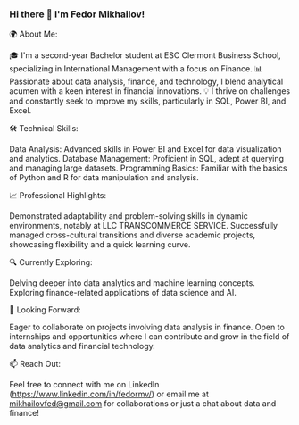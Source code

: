 ### Hi there 👋 I'm Fedor Mikhailov!

🌍 About Me:

🎓 I'm a second-year Bachelor student at ESC Clermont Business School, specializing in International Management with a focus on Finance.
📊 Passionate about data analysis, finance, and technology, I blend analytical acumen with a keen interest in financial innovations.
💡 I thrive on challenges and constantly seek to improve my skills, particularly in SQL, Power BI, and Excel.


🛠 Technical Skills:

Data Analysis: Advanced skills in Power BI and Excel for data visualization and analytics.
Database Management: Proficient in SQL, adept at querying and managing large datasets.
Programming Basics: Familiar with the basics of Python and R for data manipulation and analysis.


📈 Professional Highlights:

Demonstrated adaptability and problem-solving skills in dynamic environments, notably at LLC TRANSCOMMERCE SERVICE.
Successfully managed cross-cultural transitions and diverse academic projects, showcasing flexibility and a quick learning curve.


🔍 Currently Exploring:

Delving deeper into data analytics and machine learning concepts.
Exploring finance-related applications of data science and AI.


🤝 Looking Forward:

Eager to collaborate on projects involving data analysis in finance.
Open to internships and opportunities where I can contribute and grow in the field of data analytics and financial technology.


📫 Reach Out:

Feel free to connect with me on LinkedIn (https://www.linkedin.com/in/fedormv/) or email me at mikhailovfed@gmail.com for collaborations or just a chat about data and finance!

